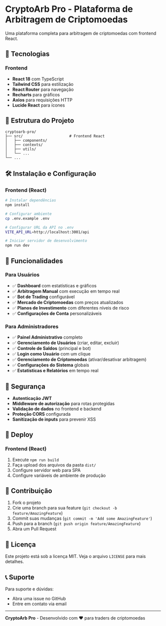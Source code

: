 # CryptoArb Pro - Plataforma de Arbitragem de Criptomoedas

Uma plataforma completa para arbitragem de criptomoedas com frontend React.

## 🚀 Tecnologias

### Frontend
- **React 18** com TypeScript
- **Tailwind CSS** para estilização
- **React Router** para navegação
- **Recharts** para gráficos
- **Axios** para requisições HTTP
- **Lucide React** para ícones

## 📁 Estrutura do Projeto

```
cryptoarb-pro/
├── src/                     # Frontend React
│   ├── components/
│   ├── contexts/
│   ├── utils/
│   └── ...
└── ...
```

## 🛠️ Instalação e Configuração

### Frontend (React)

```bash
# Instalar dependências
npm install

# Configurar ambiente
cp .env.example .env

# Configurar URL da API no .env
VITE_API_URL=http://localhost:3001/api

# Iniciar servidor de desenvolvimento
npm run dev
```

## 🔧 Funcionalidades

### Para Usuários
- ✅ **Dashboard** com estatísticas e gráficos
- ✅ **Arbitragem Manual** com execução em tempo real
- ✅ **Bot de Trading** configurável
- ✅ **Mercado de Criptomoedas** com preços atualizados
- ✅ **Planos de Investimento** com diferentes níveis de risco
- ✅ **Configurações de Conta** personalizáveis

### Para Administradores
- ✅ **Painel Administrativo** completo
- ✅ **Gerenciamento de Usuários** (criar, editar, excluir)
- ✅ **Controle de Saldos** (principal e bot)
- ✅ **Login como Usuário** com um clique
- ✅ **Gerenciamento de Criptomoedas** (ativar/desativar arbitragem)
- ✅ **Configurações do Sistema** globais
- ✅ **Estatísticas e Relatórios** em tempo real

## 🔐 Segurança

- **Autenticação JWT** 
- **Middleware de autorização** para rotas protegidas
- **Validação de dados** no frontend e backend
- **Proteção CORS** configurada
- **Sanitização de inputs** para prevenir XSS

## 🚀 Deploy

### Frontend (React)
1. Execute `npm run build`
2. Faça upload dos arquivos da pasta `dist/`
3. Configure servidor web para SPA
4. Configure variáveis de ambiente de produção

## 🤝 Contribuição

1. Fork o projeto
2. Crie uma branch para sua feature (`git checkout -b feature/AmazingFeature`)
3. Commit suas mudanças (`git commit -m 'Add some AmazingFeature'`)
4. Push para a branch (`git push origin feature/AmazingFeature`)
5. Abra um Pull Request

## 📄 Licença

Este projeto está sob a licença MIT. Veja o arquivo `LICENSE` para mais detalhes.

## 📞 Suporte

Para suporte e dúvidas:
- Abra uma issue no GitHub
- Entre em contato via email

---

**CryptoArb Pro** - Desenvolvido com ❤️ para traders de criptomoedas